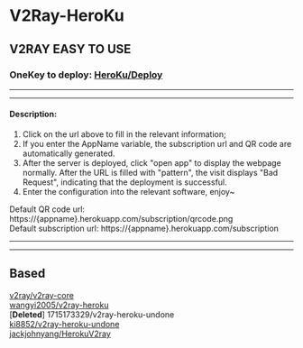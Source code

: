 # V2Ray-HeroKu
## V2RAY EASY TO USE 
### OneKey to deploy: [HeroKu/Deploy](https://heroku.com/deploy?template=https://github.com/happyniess/v2herok)
- - -
- - -
#### **Description**:
1. Click on the url above to fill in the relevant information;
2. If you enter the AppName variable, the subscription url and QR code are automatically generated.
3. After the server is deployed, click "open app" to display the webpage normally. After the URL is filled with "pattern", the visit displays "Bad Request", indicating that the deployment is successful.
4. Enter the configuration into the relevant software, enjoy~

Default QR code url: https://{appname}.herokuapp.com/subscription/qrcode.png <br/>
Default subscription url: https://{appname}.herokuapp.com/subscription
- - -
- - -
## Based 
[v2ray/v2ray-core](https://github.com/v2ray/v2ray-core) <br/>
[wangyi2005/v2ray-heroku](https://github.com/wangyi2005/v2ray-heroku) <br/>
\[**Deleted**\] 1715173329/v2ray-heroku-undone <br/>
[ki8852/v2ray-heroku-undone](https://github.com/ki8852/v2ray-heroku-undone) <br/>
[jackjohnyang/HerokuV2ray](https://github.com/jackjohnyang/HerokuV2ray)
